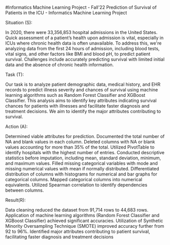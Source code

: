 #Informatics Machine Learning Project - Fall'22 
Prediction of Survival of Patients in the ICU - Informatics Machine Learning Project

Situation (S):


In 2020, there were 33,356,853 hospital admissions in the United States. Quick assessment of a patient’s health upon admission is vital, especially in ICUs where chronic health data is often unavailable. To address this, we're analyzing data from the first 24 hours of admission, including blood tests, vital signs, and other factors like BMI and blood pH, to predict patient survival. Challenges include accurately predicting survival with limited initial data and the absence of chronic health information.

Task (T):


Our task is to analyze patient demographic data, medical history, and EHR records to predict illness severity and chances of survival using machine learning algorithms such as Random Forest Classifier and XGBoost Classifier. This analysis aims to identify key attributes indicating survival chances for patients with illnesses and facilitate faster diagnosis and treatment decisions. We aim to identify the major attributes contributing to survival.

Action (A):

Determined viable attributes for prediction.
Documented the total number of NA and blank values in each column.
Deleted columns with NA or blank values accounting for more than 35% of the total.
Utilized PivotTable to identify hospitals with the highest number of entries.
Conducted descriptive statistics before imputation, including mean, standard deviation, minimum, and maximum values.
Filled missing categorical variables with mode and missing numerical values with mean if normally distributed.
Differentiated distribution of columns with histograms for numerical and bar graphs for categorical columns.
Mapped categorical columns into numerical equivalents.
Utilized Spearman correlation to identify dependencies between columns.

Result(R):

Data cleaning reduced the dataset from 91,714 rows to 44,683 rows.
Application of machine learning algorithms (Random Forest Classifier and XGBoost Classifier) achieved significant accuracies.
Utilization of Synthetic Minority Oversampling Technique (SMOTE) improved accuracy further from 92 to 96%.
Identified major attributes contributing to patient survival, facilitating faster diagnosis and treatment decisions

 
 
